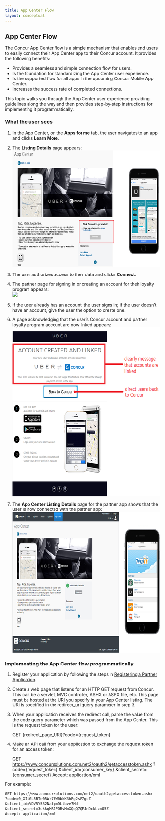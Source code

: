 ```yaml
---
title: App Center Flow 
layout: conceptual
---
```


## App Center Flow
The Concur App Center flow is a simple mechanism that enables end users to easily connect their App Center app to their Concur account. It provides the following benefits:

* Provides a seamless and simple connection flow for users.
* Is the foundation for standardizing the App Center user experience.
* Is the supported flow for all apps in the upcoming Concur Mobile App Center.
* Increases the success rate of completed connections.

This topic walks you through the App Center user experience providing guidelines along the way and then provides step-by-step instructions for implementing it programmatically.

###  What the user sees

1. In the App Center, on the **Apps for me** tab, the user navigates to an app and clicks **Learn More**.  

2. The **Listing Details** page appears:  
   <img src="Uber_Listing_appcenterflow_with_mobile.png" alt="App Center listing page" style="width:663px;height:377px">  

3. The user authorizes access to their data and clicks **Connect**.  

4. The partner page for signing in or creating an account for their loyalty program appears:  
   ![][5]  

5. If the user already has an account, the user signs in; if the user doesn’t have an account, give the user the option to create one.  

6. A page acknowledging that the user’s Concur account and partner loyalty program account are now linked appears:  
   <img src="Accounts_Linked.png" alt="accounts linked" style="width:651px;height:547px">  

7. The **App Center Listing Details** page for the partner app shows that the user is now connected with the partner app:  
   <img src="Connected_with_mobile.png" alt="connected" style="width:702px;height:456px">  


###  Implementing the App Center flow programmatically

1. Register your application by following the steps in [Registering a Partner Application][3].

2. Create a web page that listens for an HTTP GET request from Concur. This can be a servlet, MVC controller, ASHX or ASPX file, etc. This page must be hosted at the URI you specify in your App Center listing. The URI is specified in the redirect_url query parameter in step 3.

3. When your application receives the redirect call, parse the value from the code query parameter which was passed from the App Center. This is the request token for the user:

    GET {redirect_page_URI}?code={request_token}

4. Make an API call from your application to exchange the request token for an access token:

    GET https://www.concursolutions.com/net2/oauth2/getaccesstoken.ashx
    ?code={request_token}
    &client_id={consumer_key}
    &client_secret={consumer_secret}
    Accept: application/xml

For example:

    GET https://www.concursolutions.com/net2/oauth2/getaccesstoken.ashx
    ?code=0_XI1GL5BTe05Wr76W0bkK3hPg2sF7gcZ
    &client_id=VDV5Y532NafpmDLtbve7Md
    &client_secret=3ukkqMSIPORvMmXQqQ7QFJnDckLzmO5Z
    Accept: application/xml




[1]: https://developer.concur.com/overview/partner-applications
[2]: https://developer.concur.com/go-market/app-certification
[3]: https://developer.concur.com/overview/partner-applications
[4]: Uber_Listing_appcenterflow_with_mobile.png
[5]: partner_page_with_callouts.png
[6]: Accounts_Linked.png
[7]: Connected_with_mobile.png
